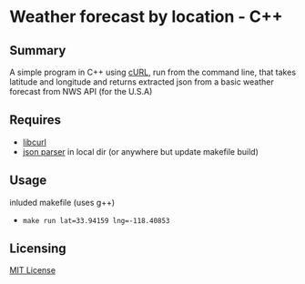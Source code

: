 # Weather forecast by location - C++ 

## Summary
A simple program in C++ using [cURL](https://curl.se/), run from the command line,
 that takes latitude and longitude and returns extracted json from a
basic weather forecast from NWS API (for the U.S.A)


## Requires
* [libcurl](https://curl.se/libcurl/c/)
* [json parser](https://github.com/nlohmann/json) in local dir (or anywhere but update makefile build)


## Usage

inluded makefile (uses g++)
* `make run lat=33.94159 lng=-118.40853`


## Licensing
[MIT License](LICENSE)
